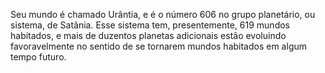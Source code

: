 ﻿Seu mundo é chamado Urântia, e é o número 606 no grupo planetário, ou sistema, de Satânia. Esse sistema tem, presentemente, 619 mundos habitados, e mais de duzentos planetas adicionais estão evoluindo favoravelmente no sentido de se tornarem mundos habitados em algum tempo futuro.